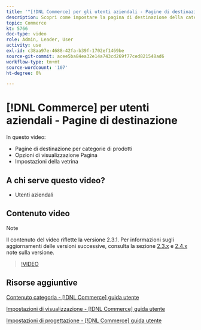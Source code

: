 ```yaml
---
title: '"[!DNL Commerce] per gli utenti aziendali - Pagine di destinazione"'
description: Scopri come impostare la pagina di destinazione della categoria e controllarne l’aspetto.
topic: Commerce
kt: 5766
doc-type: video
role: Admin, Leader, User
activity: use
exl-id: c38aa97e-4688-42fa-b39f-1702ef1469be
source-git-commit: acee5ba84ea32e14a743cd269f77ced821548ad6
workflow-type: tm+mt
source-wordcount: '107'
ht-degree: 0%

---
```


# [!DNL Commerce] per utenti aziendali - Pagine di destinazione

In questo video:

- Pagine di destinazione per categorie di prodotti
- Opzioni di visualizzazione Pagina
- Impostazioni della vetrina

## A chi serve questo video?

- Utenti aziendali

## Contenuto video

>[!NOTE]
>
>Il contenuto del video riflette la versione 2.3.1. Per informazioni sugli aggiornamenti delle versioni successive, consulta la sezione [ 2.3.x](https://devdocs.magento.com/guides/v2.3/release-notes/bk-release-notes.html) e [2.4.x](https://devdocs.magento.com/guides/v2.4/release-notes/bk-release-notes.html) note sulla versione.

>[!VIDEO](https://video.tv.adobe.com/v/36388/?quality=12&learn=on)

## Risorse aggiuntive

[Contenuto categoria - [!DNL Commerce] guida utente](https://docs.magento.com/user-guide/catalog/categories-content-settings.html)

[Impostazioni di visualizzazione - [!DNL Commerce] guida utente](https://docs.magento.com/user-guide/catalog/categories-display-settings.html)

[Impostazioni di progettazione - [!DNL Commerce] guida utente](https://docs.magento.com/user-guide/catalog/categories-custom-design.html)
